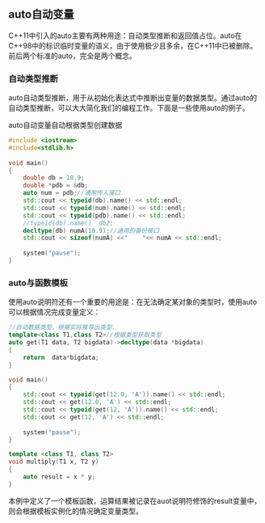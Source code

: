 ## auto自动变量

C++11中引入的auto主要有两种用途：自动类型推断和返回值占位。auto在C++98中的标识临时变量的语义，由于使用极少且多余，在C++11中已被删除。前后两个标准的auto，完全是两个概念。

### 自动类型推断

auto自动类型推断，用于从初始化表达式中推断出变量的数据类型。通过auto的自动类型推断，可以大大简化我们的编程工作。下面是一些使用auto的例子。

auto自动变量自动根据类型创建数据

```C++
#include <iostream>  
#include<stdlib.h>  
  
void main()  
{  
    double db = 10.9;  
    double *pdb = &db;  
    auto num = pdb;//通用传入接口  
    std::cout << typeid(db).name() << std::endl;  
    std::cout << typeid(num).name() << std::endl;  
    std::cout << typeid(pdb).name() << std::endl;  
    //typeid(db).name()  db2;  
    decltype(db) numA(10.9);//通用的备份接口  
    std::cout << sizeof(numA) <<"    "<< numA << std::endl;  
  
    system("pause");  
}  
```
### auto与函数模板

使用auto说明符还有一个重要的用途是：在无法确定某对象的类型时，使用auto可以根据情况完成变量定义：

```C++
//自动数据类型，根据实际推导出类型，  
template<class T1,class T2>//根据类型获取类型  
auto get(T1 data, T2 bigdata)->decltype(data *bigdata)  
{  
    return  data*bigdata;  
}  

void main()  
{  
    std::cout << typeid(get(12.0, 'A')).name() << std::endl;  
    std::cout << get(12.0, 'A') << std::endl;  
    std::cout << typeid(get(12, 'A')).name() << std::endl;  
    std::cout << get(12, 'A') << std::endl;  
  
    system("pause");  
} 
```
```c++
template <class T1, class T2>
void multiply(T1 x, T2 y)
{
	auto result = x * y;
}
```

本例中定义了一个模板函数，运算结果被记录在auot说明符修饰的result变量中，则会根据模板实例化的情况确定变量类型。